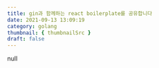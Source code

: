 ```yaml
---
title: gin과 함께하는 react boilerplate를 공유합니다
date: 2021-09-13 13:09:19
category: golang
thumbnail: { thumbnailSrc }
draft: false
---
```


null
